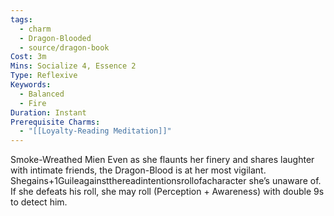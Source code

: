 ```yaml
---
tags:
  - charm
  - Dragon-Blooded
  - source/dragon-book
Cost: 3m
Mins: Socialize 4, Essence 2
Type: Reflexive
Keywords:
  - Balanced
  - Fire
Duration: Instant
Prerequisite Charms:
  - "[[Loyalty-Reading Meditation]]"
---
```

Smoke-Wreathed Mien Even as she flaunts her finery and shares laughter with intimate friends, the Dragon-Blood is at her most vigilant. Shegains+1Guileagainstthereadintentionsrollofacharacter she’s unaware of. If she defeats his roll, she may roll (Perception + Awareness) with double 9s to detect him.
